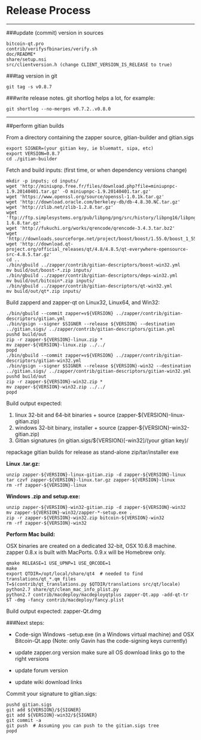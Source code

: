 Release Process
====================

* * *

###update (commit) version in sources


	bitcoin-qt.pro
	contrib/verifysfbinaries/verify.sh
	doc/README*
	share/setup.nsi
	src/clientversion.h (change CLIENT_VERSION_IS_RELEASE to true)

###tag version in git

	git tag -s v0.8.7

###write release notes. git shortlog helps a lot, for example:

	git shortlog --no-merges v0.7.2..v0.8.0

* * *

##perform gitian builds

 From a directory containing the zapper source, gitian-builder and gitian.sigs
  
	export SIGNER=(your gitian key, ie bluematt, sipa, etc)
	export VERSION=0.8.7
	cd ./gitian-builder

 Fetch and build inputs: (first time, or when dependency versions change)

	mkdir -p inputs; cd inputs/
	wget 'http://miniupnp.free.fr/files/download.php?file=miniupnpc-1.9.20140401.tar.gz' -O miniupnpc-1.9.20140401.tar.gz'
	wget 'https://www.openssl.org/source/openssl-1.0.1k.tar.gz'
	wget 'http://download.oracle.com/berkeley-db/db-4.8.30.NC.tar.gz'
	wget 'http://zlib.net/zlib-1.2.8.tar.gz'
	wget 'ftp://ftp.simplesystems.org/pub/libpng/png/src/history/libpng16/libpng-1.6.8.tar.gz'
	wget 'http://fukuchi.org/works/qrencode/qrencode-3.4.3.tar.bz2'
	wget 'http://downloads.sourceforge.net/project/boost/boost/1.55.0/boost_1_55_0.tar.bz2'
	wget 'http://download.qt-project.org/official_releases/qt/4.8/4.8.5/qt-everywhere-opensource-src-4.8.5.tar.gz'
	cd ..
	./bin/gbuild ../zapper/contrib/gitian-descriptors/boost-win32.yml
	mv build/out/boost-*.zip inputs/
	./bin/gbuild ../zapper/contrib/gitian-descriptors/deps-win32.yml
	mv build/out/bitcoin*.zip inputs/
	./bin/gbuild ../zapper/contrib/gitian-descriptors/qt-win32.yml
	mv build/out/qt*.zip inputs/

 Build zapperd and zapper-qt on Linux32, Linux64, and Win32:
  
	./bin/gbuild --commit zapper=v${VERSION} ../zapper/contrib/gitian-descriptors/gitian.yml
	./bin/gsign --signer $SIGNER --release ${VERSION} --destination ../gitian.sigs/ ../zapper/contrib/gitian-descriptors/gitian.yml
	pushd build/out
	zip -r zapper-${VERSION}-linux.zip *
	mv zapper-${VERSION}-linux.zip ../../
	popd
	./bin/gbuild --commit zapper=v${VERSION} ../zapper/contrib/gitian-descriptors/gitian-win32.yml
	./bin/gsign --signer $SIGNER --release ${VERSION}-win32 --destination ../gitian.sigs/ ../zapper/contrib/gitian-descriptors/gitian-win32.yml
	pushd build/out
	zip -r zapper-${VERSION}-win32.zip *
	mv zapper-${VERSION}-win32.zip ../../
	popd

  Build output expected:

  1. linux 32-bit and 64-bit binaries + source (zapper-${VERSION}-linux-gitian.zip)
  2. windows 32-bit binary, installer + source (zapper-${VERSION}-win32-gitian.zip)
  3. Gitian signatures (in gitian.sigs/${VERSION}[-win32]/(your gitian key)/

repackage gitian builds for release as stand-alone zip/tar/installer exe

**Linux .tar.gz:**

	unzip zapper-${VERSION}-linux-gitian.zip -d zapper-${VERSION}-linux
	tar czvf zapper-${VERSION}-linux.tar.gz zapper-${VERSION}-linux
	rm -rf zapper-${VERSION}-linux

**Windows .zip and setup.exe:**

	unzip zapper-${VERSION}-win32-gitian.zip -d zapper-${VERSION}-win32
	mv zapper-${VERSION}-win32/zapper-*-setup.exe .
	zip -r zapper-${VERSION}-win32.zip bitcoin-${VERSION}-win32
	rm -rf zapper-${VERSION}-win32

**Perform Mac build:**

  OSX binaries are created on a dedicated 32-bit, OSX 10.6.8 machine.
  zapper 0.8.x is built with MacPorts.  0.9.x will be Homebrew only.

	qmake RELEASE=1 USE_UPNP=1 USE_QRCODE=1
	make
	export QTDIR=/opt/local/share/qt4  # needed to find translations/qt_*.qm files
	T=$(contrib/qt_translations.py $QTDIR/translations src/qt/locale)
	python2.7 share/qt/clean_mac_info_plist.py
	python2.7 contrib/macdeploy/macdeployqtplus zapper-Qt.app -add-qt-tr $T -dmg -fancy contrib/macdeploy/fancy.plist

 Build output expected: zapper-Qt.dmg

###Next steps:

* Code-sign Windows -setup.exe (in a Windows virtual machine) and
  OSX Bitcoin-Qt.app (Note: only Gavin has the code-signing keys currently)

* update zapper.org version
  make sure all OS download links go to the right versions

* update forum version

* update wiki download links

Commit your signature to gitian.sigs:

	pushd gitian.sigs
	git add ${VERSION}/${SIGNER}
	git add ${VERSION}-win32/${SIGNER}
	git commit -a
	git push  # Assuming you can push to the gitian.sigs tree
	popd

